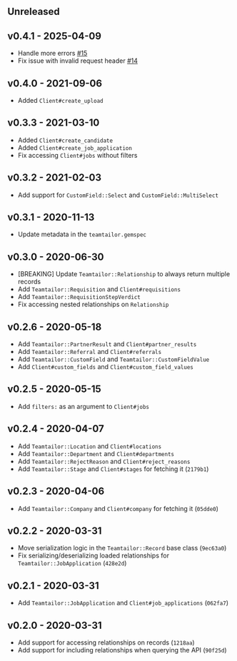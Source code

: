 ## Unreleased

## v0.4.1 - 2025-04-09

- Handle more errors [#15](https://github.com/Teamtailor/teamtailor-rb/pull/15)
- Fix issue with invalid request header [#14](https://github.com/Teamtailor/teamtailor-rb/pull/14)

## v0.4.0 - 2021-09-06

- Added `Client#create_upload`

## v0.3.3 - 2021-03-10

- Added `Client#create_candidate`
- Added `Client#create_job_application`
- Fix accessing `Client#jobs` without filters

## v0.3.2 - 2021-02-03

- Add support for `CustomField::Select` and `CustomField::MultiSelect`

## v0.3.1 - 2020-11-13

- Update metadata in the `teamtailor.gemspec`

## v0.3.0 - 2020-06-30

- [BREAKING] Update `Teamtailor::Relationship` to always return multiple records
- Add `Teamtailor::Requisition` and `Client#requisitions`
- Add `Teamtailor::RequisitionStepVerdict`
- Fix accessing nested relationships on `Relationship`

## v0.2.6 - 2020-05-18

- Add `Teamtailor::PartnerResult` and `Client#partner_results`
- Add `Teamtailor::Referral` and `Client#referrals`
- Add `Teamtailor::CustomField` and `Teamtailor::CustomFieldValue`
- Add `Client#custom_fields` and `Client#custom_field_values`

## v0.2.5 - 2020-05-15

- Add `filters:` as an argument to `Client#jobs`

## v0.2.4 - 2020-04-07

- Add `Teamtailor::Location` and `Client#locations`
- Add `Teamtailor::Department` and `Client#departments`
- Add `Teamtailor::RejectReason` and `Client#reject_reasons`
- Add `Teamtailor::Stage` and `Client#stages` for fetching it (`2179b1`)

## v0.2.3 - 2020-04-06

- Add `Teamtailor::Company` and `Client#company` for fetching it (`05dde0`)

## v0.2.2 - 2020-03-31

- Move serialization logic in the `Teamtailor::Record` base class (`9ec63a0`)
- Fix serializing/deserializing loaded relationships for
  `Teamtailor::JobApplication` (`428e2d`)

## v0.2.1 - 2020-03-31

- Add `Teamtailor::JobApplication` and `Client#job_applications` (`062fa7`)

## v0.2.0 - 2020-03-31

- Add support for accessing relationships on records (`1218aa`)
- Add support for including relationships when querying the API (`90f25d`)
